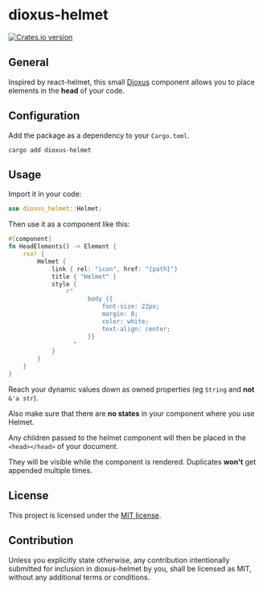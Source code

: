 # dioxus-helmet

<a href="https://crates.io/crates/dioxus-helmet">
  <img src="https://img.shields.io/crates/v/dioxus-helmet.svg?style=flat-square"
  alt="Crates.io version" />
</a>

## General

Inspired by react-helmet, this small [Dioxus](https://github.com/DioxusLabs/dioxus) component allows you to place elements in the **head** of your code.

## Configuration

Add the package as a dependency to your `Cargo.toml`.

```
cargo add dioxus-helmet
```

## Usage

Import it in your code:

```rust
use dioxus_helmet::Helmet;
```

Then use it as a component like this:

```rust
#[component]
fn HeadElements() -> Element {
    rsx! {
        Helmet {
            link { rel: "icon", href: "{path}"}
            title { "Helmet" }
            style {
                r"
                      body {{
                          font-size: 22px;
                          margin: 0;
                          color: white;
                          text-align: center;
                      }}
                  "
            }
        }
    }
}
```

Reach your dynamic values down as owned properties (eg `String` and **not** `&'a str`).

Also make sure that there are **no states** in your component where you use Helmet.

Any children passed to the helmet component will then be placed in the `<head></head>` of your document.

They will be visible while the component is rendered. Duplicates **won't** get appended multiple times.

## License

This project is licensed under the [MIT license](https://github.com/saicu/dioxus-helmet/blob/main/LICENSE).

## Contribution

Unless you explicitly state otherwise, any contribution intentionally submitted for inclusion in dioxus-helmet by you, shall be licensed as MIT, without any additional terms or conditions.

